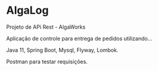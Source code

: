 # AlgaLog
 Projeto de APi Rest - AlgaWorks
 
 Aplicação de controle para entrega de pedidos utilizando...
 
 Java 11,
 Spring Boot,
 Mysql, 
 Flyway, 
 Lombok.
 
 Postman para testar requisições. 
